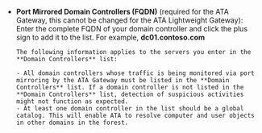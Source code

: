   - **Port Mirrored Domain Controllers (FQDN)** (required for the ATA Gateway, this cannot be changed for the ATA Lightweight Gateway): Enter the complete FQDN of your domain controller and click the plus sign to add it to the list. For example,  **dc01.contoso.com** 

        The following information applies to the servers you enter in the **Domain Controllers** list: 

        - All domain controllers whose traffic is being monitored via port mirroring by the ATA Gateway must be listed in the **Domain Controllers** list. If a domain controller is not listed in the **Domain Controllers** list, detection of suspicious activities might not function as expected. 
        - At least one domain controller in the list should be a global catalog. This will enable ATA to resolve computer and user objects in other domains in the forest. 
